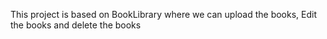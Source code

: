 This project is based on BookLibrary where we can upload the books, Edit the books and delete the books
